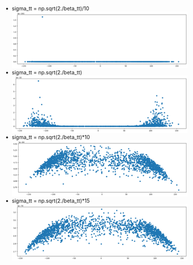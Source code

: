 - sigma_tt = np.sqrt(2./beta_tt)/10
![alt text](image.png)
- sigma_tt = np.sqrt(2./beta_tt)
![alt text](image-1.png)
- sigma_tt = np.sqrt(2./beta_tt)*10
![alt text](image-2.png)
- sigma_tt = np.sqrt(2./beta_tt)*15
![alt text](image-3.png)